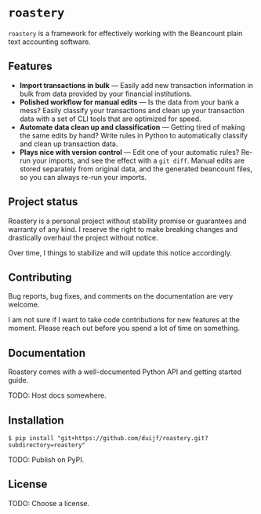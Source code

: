# `roastery`

`roastery` is a framework for effectively working with the Beancount plain text
accounting software.

## Features

- **Import transactions in bulk** &mdash; Easily add new transaction
  information in bulk from data provided by your financial institutions.
- **Polished workflow for manual edits** &mdash; Is the data from your bank a
  mess? Easily classify your transactions and clean up your transaction data
  with a set of CLI tools that are optimized for speed.
- **Automate data clean up and classification** &mdash; Getting tired of making
  the same edits by hand? Write rules in Python to automatically classify and
  clean up transaction data.
- **Plays nice with version control** &mdash; Edit one of your automatic rules?
  Re-run your imports, and see the effect with a `git diff`. Manual edits are
  stored separately from original data, and the generated beancount files, so
  you can always re-run your imports.

## Project status

Roastery is a personal project without stability promise or guarantees and
warranty of any kind. I reserve the right to make breaking changes and
drastically overhaul the project without notice.

Over time, I things to stabilize and will update this notice accordingly.

<!-- end-include-doc-landing -->

## Contributing

Bug reports, bug fixes, and comments on the documentation are very welcome.

I am not sure if I want to take code contributions for new features at the
moment. Please reach out before you spend a lot of time on something.

## Documentation

Roastery comes with a well-documented Python API and getting started guide.

TODO: Host docs somewhere.

## Installation

```
$ pip install "git+https://github.com/duijf/roastery.git?subdirectory=roastery"
```

TODO: Publish on PyPI.


## License

TODO: Choose a license.
